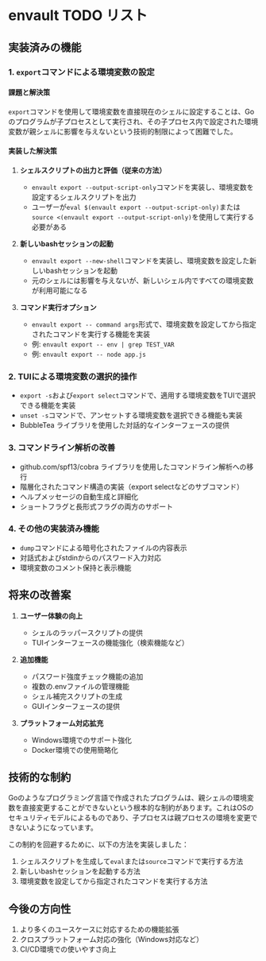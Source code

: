 # envault TODO リスト

## 実装済みの機能

### 1. `export`コマンドによる環境変数の設定

#### 課題と解決策
`export`コマンドを使用して環境変数を直接現在のシェルに設定することは、Goのプログラムが子プロセスとして実行され、その子プロセス内で設定された環境変数が親シェルに影響を与えないという技術的制限によって困難でした。

#### 実装した解決策
1. **シェルスクリプトの出力と評価（従来の方法）**
   - `envault export --output-script-only`コマンドを実装し、環境変数を設定するシェルスクリプトを出力
   - ユーザーが`eval $(envault export --output-script-only)`または`source <(envault export --output-script-only)`を使用して実行する必要がある

2. **新しいbashセッションの起動**
   - `envault export --new-shell`コマンドを実装し、環境変数を設定した新しいbashセッションを起動
   - 元のシェルには影響を与えないが、新しいシェル内ですべての環境変数が利用可能になる

3. **コマンド実行オプション**
   - `envault export -- command args`形式で、環境変数を設定してから指定されたコマンドを実行する機能を実装
   - 例: `envault export -- env | grep TEST_VAR`
   - 例: `envault export -- node app.js`

### 2. TUIによる環境変数の選択的操作

- `export -s`および`export select`コマンドで、適用する環境変数をTUIで選択できる機能を実装
- `unset -s`コマンドで、アンセットする環境変数を選択できる機能も実装
- BubbleTea ライブラリを使用した対話的なインターフェースの提供

### 3. コマンドライン解析の改善

- github.com/spf13/cobra ライブラリを使用したコマンドライン解析への移行
- 階層化されたコマンド構造の実装（export selectなどのサブコマンド）
- ヘルプメッセージの自動生成と詳細化
- ショートフラグと長形式フラグの両方のサポート

### 4. その他の実装済み機能
- `dump`コマンドによる暗号化されたファイルの内容表示
- 対話式およびstdinからのパスワード入力対応
- 環境変数のコメント保持と表示機能

## 将来の改善案

1. **ユーザー体験の向上**
   - シェルのラッパースクリプトの提供
   - TUIインターフェースの機能強化（検索機能など）

2. **追加機能**
   - パスワード強度チェック機能の追加
   - 複数の.envファイルの管理機能
   - シェル補完スクリプトの生成
   - GUIインターフェースの提供

3. **プラットフォーム対応拡充**
   - Windows環境でのサポート強化
   - Docker環境での使用簡略化

## 技術的な制約

Goのようなプログラミング言語で作成されたプログラムは、親シェルの環境変数を直接変更することができないという根本的な制約があります。これはOSのセキュリティモデルによるものであり、子プロセスは親プロセスの環境を変更できないようになっています。

この制約を回避するために、以下の方法を実装しました：
1. シェルスクリプトを生成して`eval`または`source`コマンドで実行する方法
2. 新しいbashセッションを起動する方法
3. 環境変数を設定してから指定されたコマンドを実行する方法

## 今後の方向性

1. より多くのユースケースに対応するための機能拡張
2. クロスプラットフォーム対応の強化（Windows対応など）
3. CI/CD環境での使いやすさ向上